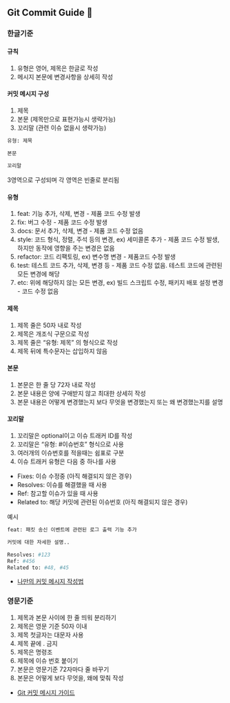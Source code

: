 ## Git Commit Guide :key:

### 한글기준

#### 규칙

1. 유형은 영어, 제목은 한글로 작성
2. 메시지 본문에 변경사항을 상세히 작성

#### 커밋 메시지 구성

1. 제목
2. 본문 (제목만으로 표현가능시 생략가능)
3. 꼬리말 (관련 이슈 없을시 생략가능)

```sh
유형: 제목

본문
 
꼬리말
```

3영역으로 구성되며 각 영역은 빈줄로 분리됨

#### 유형

1. feat: 기능 추가, 삭제, 변경 - 제품 코드 수정 발생
2. fix: 버그 수정 - 제품 코드 수정 발생
3. docs: 문서 추가, 삭제, 변경 - 제품 코드 수정 없음
4. style: 코드 형식, 정렬, 주석 등의 변경, ex) 세미콜론 추가 - 제품 코드 수정 발생, 하지만 동작에 영향을 주는 변경은 없음
5. refactor: 코드 리팩토링, ex) 변수명 변경 - 제품코드 수정 발생
6. test: 테스트 코드 추가, 삭제, 변경 등 - 제품 코드 수정 없음. 테스트 코드에 관련된 모든 변경에 해당
7. etc: 위에 해당하지 않는 모든 변경, ex) 빌드 스크립트 수정, 패키지 배포 설정 변경 - 코드 수정 없음

#### 제목

1. 제목 줄은 50자 내로 작성
2. 제목은 개조식 구문으로 작성
3. 제목 줄은 “유형: 제목” 의 형식으로 작성
4. 제목 뒤에 특수문자는 삽입하지 않음

#### 본문

1. 본문은 한 줄 당 72자 내로 작성
2. 본문 내용은 양에 구애받지 않고 최대한 상세히 작성
3. 본문 내용은 어떻게 변경했는지 보다 무엇을 변경했는지 또는 왜 변경했는지를 설명

#### 꼬리말

1. 꼬리말은 optional이고 이슈 트래커 ID를 작성
2. 꼬리말은 “유형: #이슈번호” 형식으로 사용
3. 여러개의 이슈번호를 적을때는 쉼표로 구분
4. 이슈 트래커 유형은 다음 중 하나를 사용
- Fixes: 이슈 수정중 (아직 해결되지 않은 경우)
- Resolves: 이슈를 해결했을 때 사용
- Ref: 참고할 이슈가 있을 때 사용
- Related to: 해당 커밋에 관련된 이슈번호 (아직 해결되지 않은 경우)

예시

```sh
feat: 패킷 송신 이벤트에 관련된 로그 출력 기능 추가

커밋에 대한 자세한 설명..

Resolves: #123
Ref: #456
Related to: #48, #45
```

 - [나만의 커밋 메시지 작성법](https://kooku.netlify.com/etc/%EB%82%98%EB%A7%8C%EC%9D%98-commit-message-%EC%9E%91%EC%84%B1%EB%B2%95/)

### 영문기준
1. 제목과 본문 사이에 한 줄 띄워 분리하기
2. 제목은 영문 기준 50자 이내
3. 제목 첫글자는 대문자 사용
4. 제목 끝에 . 금지
5. 제목은 명령조
6. 제목에 이슈 번호 붙이기
7. 본문은 영문기준 72자마다 줄 바꾸기
8. 본문은 어떻게 보다 무엇을, 왜에 맞춰 작성

- [Git 커밋 메시지 가이드](https://djkeh.github.io/articles/How-to-write-a-git-commit-message-kor/)

